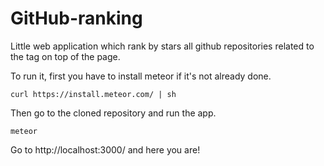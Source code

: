 # GitHub-ranking

Little web application which rank by stars all github repositories related to the tag on top of the page.

To run it, first you have to install meteor if it's not already done.

```
curl https://install.meteor.com/ | sh
```
Then go to the cloned repository and run the app.

```
meteor
```

Go to http://localhost:3000/ and here you are!
